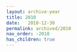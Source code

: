 ```yaml
---
layout: archive-year
title: 2010
date:   2010-12-30
permalink: archived/2010
nav_order: -2010
has_children: true
---
```

